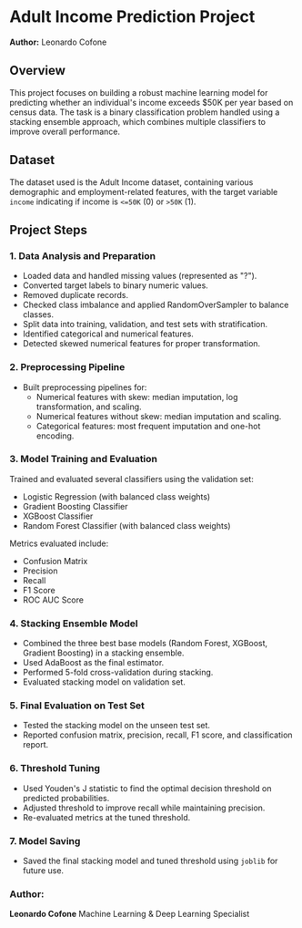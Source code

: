 # Adult Income Prediction Project

**Author:** Leonardo Cofone

## Overview

This project focuses on building a robust machine learning model for predicting whether an individual's income exceeds $50K per year based on census data. The task is a binary classification problem handled using a stacking ensemble approach, which combines multiple classifiers to improve overall performance.

## Dataset

The dataset used is the Adult Income dataset, containing various demographic and employment-related features, with the target variable `income` indicating if income is `<=50K` (0) or `>50K` (1).

## Project Steps

### 1. Data Analysis and Preparation

- Loaded data and handled missing values (represented as "?").
- Converted target labels to binary numeric values.
- Removed duplicate records.
- Checked class imbalance and applied RandomOverSampler to balance classes.
- Split data into training, validation, and test sets with stratification.
- Identified categorical and numerical features.
- Detected skewed numerical features for proper transformation.

### 2. Preprocessing Pipeline

- Built preprocessing pipelines for:
  - Numerical features with skew: median imputation, log transformation, and scaling.
  - Numerical features without skew: median imputation and scaling.
  - Categorical features: most frequent imputation and one-hot encoding.

### 3. Model Training and Evaluation

Trained and evaluated several classifiers using the validation set:

- Logistic Regression (with balanced class weights)
- Gradient Boosting Classifier
- XGBoost Classifier
- Random Forest Classifier (with balanced class weights)

Metrics evaluated include:
- Confusion Matrix
- Precision
- Recall
- F1 Score
- ROC AUC Score

### 4. Stacking Ensemble Model

- Combined the three best base models (Random Forest, XGBoost, Gradient Boosting) in a stacking ensemble.
- Used AdaBoost as the final estimator.
- Performed 5-fold cross-validation during stacking.
- Evaluated stacking model on validation set.

### 5. Final Evaluation on Test Set

- Tested the stacking model on the unseen test set.
- Reported confusion matrix, precision, recall, F1 score, and classification report.

### 6. Threshold Tuning

- Used Youden's J statistic to find the optimal decision threshold on predicted probabilities.
- Adjusted threshold to improve recall while maintaining precision.
- Re-evaluated metrics at the tuned threshold.

### 7. Model Saving

- Saved the final stacking model and tuned threshold using `joblib` for future use.
  
### Author:

**Leonardo Cofone**
Machine Learning & Deep Learning Specialist

